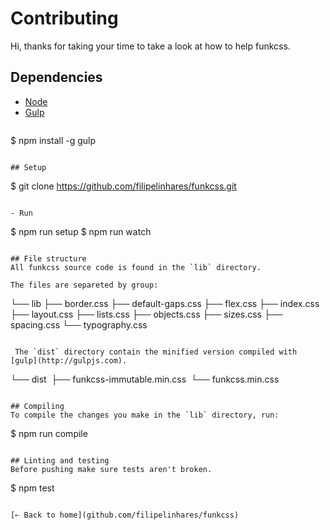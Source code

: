 # Contributing
Hi, thanks for taking your time to take a look at how to help funkcss.

## Dependencies
- [Node](http://nodejs.org)
- [Gulp](http://gulpjs.com)
  ```
$ npm install -g gulp
```

## Setup
```
$ git clone https://github.com/filipelinhares/funkcss.git
```

- Run
```
$ npm run setup
$ npm run watch
```

## File structure
All funkcss source code is found in the `lib` directory.

The files are separeted by group:
```
└── lib
  ├── border.css
  ├── default-gaps.css
  ├── flex.css
  ├── index.css
  ├── layout.css
  ├── lists.css
  ├── objects.css
  ├── sizes.css
  ├── spacing.css
  └── typography.css
```

 The `dist` directory contain the minified version compiled with [gulp](http://gulpjs.com).

```
└── dist
  ├── funkcss-immutable.min.css
  └── funkcss.min.css
```

## Compiling
To compile the changes you make in the `lib` directory, run:
```
$ npm run compile
```

## Linting and testing
Before pushing make sure tests aren't broken.
```
$ npm test
```

[⇠ Back to home](github.com/filipelinhares/funkcss)
